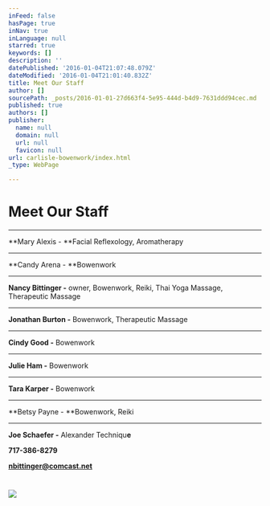 ```yaml
---
inFeed: false
hasPage: true
inNav: true
inLanguage: null
starred: true
keywords: []
description: ''
datePublished: '2016-01-04T21:07:48.079Z'
dateModified: '2016-01-04T21:01:40.832Z'
title: Meet Our Staff
author: []
sourcePath: _posts/2016-01-01-27d663f4-5e95-444d-b4d9-7631ddd94cec.md
published: true
authors: []
publisher:
  name: null
  domain: null
  url: null
  favicon: null
url: carlisle-bowenwork/index.html
_type: WebPage

---
```

# Meet Our Staff

****

**Mary Alexis - **Facial
Reflexology, Aromatherapy

****

**Candy Arena - **Bowenwork

****

**Nancy Bittinger -** owner, Bowenwork, Reiki, Thai Yoga
Massage, Therapeutic Massage

****

**Jonathan Burton -** Bowenwork, Therapeutic Massage

****

**Cindy Good -** Bowenwork

****

**Julie Ham -** Bowenwork

****

**Tara Karper -** Bowenwork

****

**Betsy Payne - **Bowenwork, Reiki

****

**Joe Schaefer -** Alexander Techniqu**e**

**717-386-8279**

**nbittinger@comcast.net**

# ![](https://the-grid-user-content.s3-us-west-2.amazonaws.com/16d9038f-607d-4b3e-aef4-378b3412ce6c.jpg)